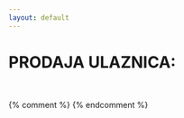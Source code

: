 ```yaml
---
layout: default
---
```


<div class="container">
	<h1>PRODAJA ULAZNICA:</h1><br>
	<div id="flipdown" class="flipdown flipdown__theme-light"> </div>
</div>

{% comment %}
{% endcomment %}
